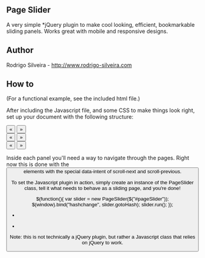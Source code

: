 Page Slider
-----------

A very simple *jQuery plugin to make cool looking, efficient, bookmarkable sliding panels. Works great with mobile and responsive designs.

Author
------

Rodrigo Silveira - http://www.rodrigo-silveira.com 

How to
------

(For a functional example, see the included html file.)

After including the Javascript file, and some CSS to make things look right, set up your document with the following structure:

   <div id="pageSliderWidget">
      <div id="pageSlider">
         <div class="pageSliderPanel" id="panel_num_1">
            <button data-intent="scroll-previous">&laquo;</button>
            <button data-intent="scroll-next">&raquo;</button>
         </div>
         <div class="pageSliderPanel" id="panel_num_2">
            <button data-intent="scroll-previous">&laquo;</button>
            <button data-intent="scroll-next">&raquo;</button>
         </div>
         <div class="pageSliderPanel" id="panel_num_3">
            <button data-intent="scroll-previous">&laquo;</button>
            <button data-intent="scroll-next">&raquo;</button>
         </div>
      </div>
   </div>

Inside each panel you'll need a way to navigate through the pages. Right now this is done with the <button> elements with the special data-intent of scroll-next and scroll-previous.

To set the Javascript plugin in action, simply create an instance of the PageSlider class, tell it what needs to behave as a sliding page, and you're done!

   $(function(){
      var slider = new PageSlider($("#pageSlider"));
      $(window).bind("hashchange", slider.gotoHash);
      slider.run();
   });

*
-

Note: this is not technically a jQuery plugin, but rather a Javascript class that relies on jQuery to work.
